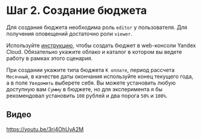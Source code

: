 # Шаг 2. Создание бюджета

Для создания бюджета необходима роль `editor` у пользователя. Для получения оповещений достаточно роли `viewer`. 

Используйте [инструкцию](https://cloud.yandex.ru/docs/billing/operations/budgets), чтобы создать бюджет в web-консоли Yandex Cloud. Обязательно укажите облако и каталог в котором вы ведете работу в рамках этого сценария. 

При создании укажите типа бюджета `К оплате`, период рассчета `Месячный`, в качестве даты окончания используйте конец текущего года, а в поле `Уведомить` выберете себя. Вы можете установить любую доступную вам `Сумму` в бюджете, но для эксперимента я бы рекомендовал установить `100` рублей и два порога `50%` и `100%`.   

## Видео

https://youtu.be/3rj4OhUyA2M
